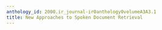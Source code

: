 ```yaml
---
anthology_id: 2000.ir_journal-ir0anthology0volumeA3A3.1
title: New Approaches to Spoken Document Retrieval
---
```


